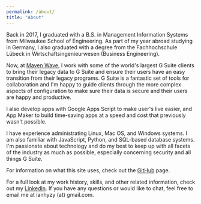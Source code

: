 ```yaml
---
permalink: /about/
title: "About"
---
```


Back in 2017, I graduated with a B.S. in Management Information Systems from Milwaukee School of Engineering. As part of my year abroad studying in Germany, I also graduated with a degree from the Fachhochschule Lübeck in Wirtschaftsingenieurwesen (Business Engineering).

Now, at [Maven Wave](https://www.mavenwave.com/), I work with some of the world's largest G Suite clients to bring their legacy data to G Suite and ensure their users have an easy transition from their legacy programs. G Suite is a fantastic set of tools for collaboration and I'm happy to guide clients through the more complex aspects of configuration to make sure their data is secure and their users are happy and productive.

I also develop apps with Google Apps Script to make user's live easier, and App Maker to build time-saving apps at a speed and cost that previously wasn't possible.

I have experience administrating Linux, Mac OS, and Windows systems. I am also familiar with JavaScript, Python, and SQL-based database systems. I'm passionate about technology and do my best to keep up with all facets of the industry as much as possible, especially concerning security and all things G Suite.

For information on what this site uses, check out the [GitHub](https://github.com/ianhyzy/ianhyzy.me) page.

For a full look at my work history, skills, and other related information, check out my [LinkedIn](https://www.linkedin.com/in/ian-hyzy-81a9057b). If you have any questions or would like to chat, feel free to email me at ianhyzy (at) gmail.com.